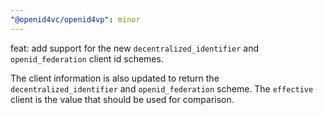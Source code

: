 ```yaml
---
"@openid4vc/openid4vp": minor
---
```


feat: add support for the new `decentralized_identifier` and `openid_federation` client id schemes.

The client information is also updated to return the `decentralized_identifier` and `openid_federation` scheme. The `effective` client is the value that should be used for comparison.
